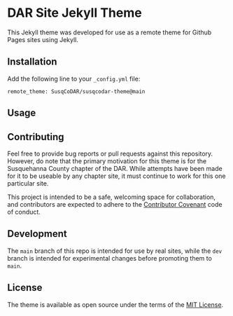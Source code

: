 # DAR Site Jekyll Theme

This Jekyll theme was developed for use as a remote theme for Github Pages sites using Jekyll.

## Installation

Add the following line to your `_config.yml` file:

```
remote_theme: SusqCoDAR/susqcodar-theme@main
```

## Usage


## Contributing

Feel free to provide bug reports or pull requests against this repository. However, do note that the primary motivation for this theme is for the Susquehanna County chapter of the DAR. While attempts have been made for it to be useable by any chapter site, it must continue to work for this one particular site.

This project is intended to be a safe, welcoming space for collaboration, and contributors are expected to adhere to the [Contributor Covenant](http://contributor-covenant.org) code of conduct.

## Development

The `main` branch of this repo is intended for use by real sites, while the `dev` branch is intended for experimental changes before promoting them to `main`.

## License

The theme is available as open source under the terms of the [MIT License](https://opensource.org/licenses/MIT).

